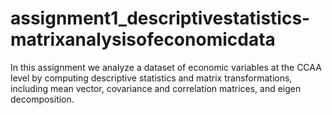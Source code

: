 # assignment1_descriptivestatistics-matrixanalysisofeconomicdata
In this assignment we analyze a dataset of economic variables at the CCAA level by computing descriptive statistics and matrix transformations, including mean vector, covariance and correlation matrices, and eigen decomposition.
